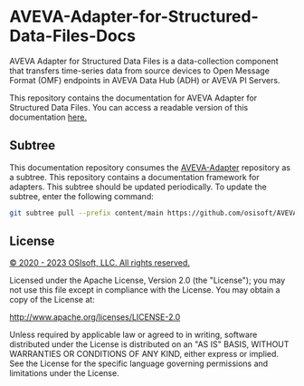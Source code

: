 # AVEVA-Adapter-for-Structured-Data-Files-Docs

AVEVA Adapter for Structured Data Files is a data-collection component that transfers time-series data from source devices to Open Message Format (OMF) endpoints in AVEVA Data Hub (ADH) or AVEVA PI Servers.

This repository contains the documentation for AVEVA Adapter for Structured Data Files. You can access a readable version of this documentation [here.](https://docs.osisoft.com/bundle/aveva-adapter-structured-data-files/)

## Subtree

This documentation repository consumes the [AVEVA-Adapter](https://github.com/osisoft/AVEVA-Adapter) repository as a subtree. This repository contains a documentation framework for adapters. This subtree should be updated periodically. To update the subtree, enter the following command:

```bash
git subtree pull --prefix content/main https://github.com/osisoft/AVEVA-Adapter main --squash
```

## License

<a href="https://www.osisoft.com/copyright/">&copy; 2020 - 2023 OSIsoft, LLC. All rights reserved.</a>

Licensed under the Apache License, Version 2.0 (the "License"); you may not use this file except in compliance with the License. You may obtain a copy of the License at:

http://www.apache.org/licenses/LICENSE-2.0

Unless required by applicable law or agreed to in writing, software distributed under the License is distributed on an "AS IS" BASIS, WITHOUT WARRANTIES OR CONDITIONS OF ANY KIND, either express or implied. See the License for the specific language governing permissions and limitations under the License.
